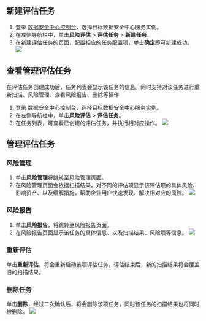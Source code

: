## 新建评估任务
1. 登录 [数据安全中心控制台](https://console.cloud.tencent.com/dsgc/overview)，选择目标数据安全中心服务实例。
2. 在左侧导航栏中，单击**风险评估** > **评估任务** > **新建任务**。
3. 在新建评估任务的页面，配置相应的任务配置项，单击**确定**即可新建成功。
![](https://qcloudimg.tencent-cloud.cn/raw/ac953334a66cf458897ea78473ab2b64.png)

## 查看管理评估任务
在评估任务创建成功后，任务列表会显示该任务的信息。同时支持对该任务进行重新扫描、风险管理、查看风险报告、删除等操作
1. 登录 [数据安全中心控制台](https://console.cloud.tencent.com/dsgc/overview)，选择目标数据安全中心服务实例。
2. 在左侧导航栏中，单击**风险评估** > **评估任务**。
3. 在任务列表，可查看已创建的评估任务，并执行相对应操作。
![](https://qcloudimg.tencent-cloud.cn/raw/12ca916342a70cda59d00643822a50e2.png)

## 管理评估任务
### 风险管理
1. 单击**风险管理**将跳转至风险管理页面。
2. 在风险管理页面会依据扫描结果，对不同的评估项显示该评估项的具体风险、影响资产、以及缓解措施，帮助企业用户快速发现、解决相对应的风险。
![](https://qcloudimg.tencent-cloud.cn/raw/0b9bd72e23cd41c54e0d27ca7d8541d6.png)

### 风险报告
1. 单击**风险报告**，将跳转至风险报告页面。
2. 在风险报告页面显示该任务的具体信息、以及扫描结果、风险项等信息。
![](https://qcloudimg.tencent-cloud.cn/raw/f8eb6e2d4ec8e851570f87f09b510c4b.png)

### 重新评估
单击**重新评估**，将会重新启动该项评估任务。评估结束后，新的扫描结果将会覆盖旧的扫描结果。

### 删除任务
单击**删除**，经过二次确认后，将会删除该项任务，同时该任务的扫描结果也将同时被删除。
![](https://qcloudimg.tencent-cloud.cn/raw/e813a232d16a315f4e777c0a062f2b00.png)

